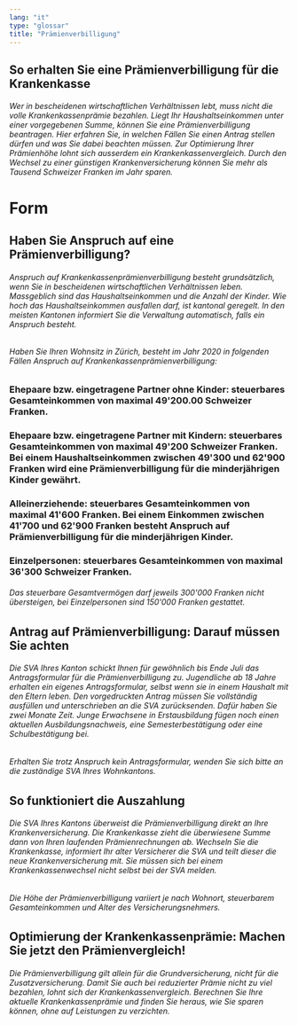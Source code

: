 ```yaml
---
lang: "it"
type: "glossar"
title: "Prämienverbilligung"
---
```


## So erhalten Sie eine Prämienverbilligung für die Krankenkasse

###### Wer in bescheidenen wirtschaftlichen Verhältnissen lebt, muss nicht die volle Krankenkassenprämie bezahlen. Liegt Ihr Haushaltseinkommen unter einer vorgegebenen Summe, können Sie eine Prämienverbilligung beantragen. Hier erfahren Sie, in welchen Fällen Sie einen Antrag stellen dürfen und was Sie dabei beachten müssen. Zur Optimierung Ihrer Prämienhöhe lohnt sich ausserdem ein Krankenkassenvergleich. Durch den Wechsel zu einer günstigen Krankenversicherung können Sie mehr als Tausend Schweizer Franken im Jahr sparen.

# Form

## Haben Sie Anspruch auf eine Prämienverbilligung?

###### Anspruch auf Krankenkassenprämienverbilligung besteht grundsätzlich, wenn Sie in bescheidenen wirtschaftlichen Verhältnissen leben. Massgeblich sind das Haushaltseinkommen und die Anzahl der Kinder. Wie hoch das Haushaltseinkommen ausfallen darf, ist kantonal geregelt. In den meisten Kantonen informiert Sie die Verwaltung automatisch, falls ein Anspruch besteht.

###### Haben Sie Ihren Wohnsitz in Zürich, besteht im Jahr 2020 in folgenden Fällen Anspruch auf Krankenkassenprämienverbilligung:

### Ehepaare bzw. eingetragene Partner ohne Kinder: steuerbares Gesamteinkommen von maximal 49'200.00 Schweizer Franken.

### Ehepaare bzw. eingetragene Partner mit Kindern: steuerbares Gesamteinkommen von maximal 49'200 Schweizer Franken. Bei einem Haushaltseinkommen zwischen 49'300 und 62'900 Franken wird eine Prämienverbilligung für die minderjährigen Kinder gewährt.

### Alleinerziehende: steuerbares Gesamteinkommen von maximal 41'600 Franken. Bei einem Einkommen zwischen 41'700 und 62'900 Franken besteht Anspruch auf Prämienverbilligung für die minderjährigen Kinder.

### Einzelpersonen: steuerbares Gesamteinkommen von maximal 36'300 Schweizer Franken.

###### Das steuerbare Gesamtvermögen darf jeweils 300'000 Franken nicht übersteigen, bei Einzelpersonen sind 150'000 Franken gestattet.

## Antrag auf Prämienverbilligung: Darauf müssen Sie achten

###### Die SVA Ihres Kanton schickt Ihnen für gewöhnlich bis Ende Juli das Antragsformular für die Prämienverbilligung zu. Jugendliche ab 18 Jahre erhalten ein eigenes Antragsformular, selbst wenn sie in einem Haushalt mit den Eltern leben. Den vorgedruckten Antrag müssen Sie vollständig ausfüllen und unterschrieben an die SVA zurücksenden. Dafür haben Sie zwei Monate Zeit. Junge Erwachsene in Erstausbildung fügen noch einen aktuellen Ausbildungsnachweis, eine Semesterbestätigung oder eine Schulbestätigung bei.

###### Erhalten Sie trotz Anspruch kein Antragsformular, wenden Sie sich bitte an die zuständige SVA Ihres Wohnkantons.

## So funktioniert die Auszahlung

###### Die SVA Ihres Kantons überweist die Prämienverbilligung direkt an Ihre Krankenversicherung. Die Krankenkasse zieht die überwiesene Summe dann von Ihren laufenden Prämienrechnungen ab. Wechseln Sie die Krankenkasse, informiert Ihr alter Versicherer die SVA und teilt dieser die neue Krankenversicherung mit. Sie müssen sich bei einem Krankenkassenwechsel nicht selbst bei der SVA melden.

###### Die Höhe der Prämienverbilligung variiert je nach Wohnort, steuerbarem Gesamteinkommen und Alter des Versicherungsnehmers.

## Optimierung der Krankenkassenprämie: Machen Sie jetzt den Prämienvergleich!

###### Die Prämienverbilligung gilt allein für die Grundversicherung, nicht für die Zusatzversicherung. Damit Sie auch bei reduzierter Prämie nicht zu viel bezahlen, lohnt sich der Krankenkassenvergleich. Berechnen Sie Ihre aktuelle Krankenkassenprämie und finden Sie heraus, wie Sie sparen können, ohne auf Leistungen zu verzichten.
